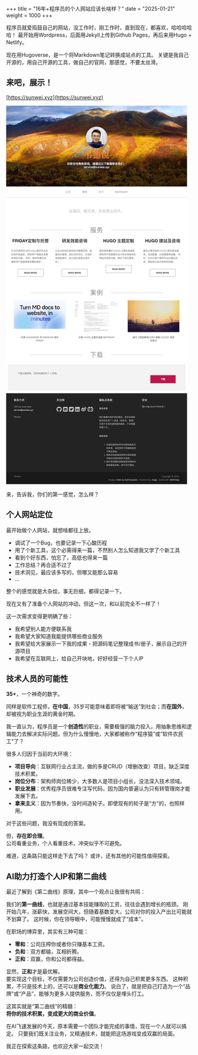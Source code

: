 +++
title = "16年+程序员的个人网站应该长啥样？"
date = "2025-01-21"
weight = 1000
+++

程序员就爱捣鼓自己的网站，没工作时，刚工作时，直到现在，都喜欢，哈哈哈哈哈！
最开始用Wordpress，后面用Jekyll上传到Github Pages，再后来用Hugo + Netlify。

现在用Hugoverse，是一个将Markdown笔记转换成站点的工具。
关键是我自己开源的，用自己开源的工具，做自己的官网，那感觉，不要太丝滑。

<!--more-->

## 来吧，展示！

[https://sunwei.xyz](https://sunwei.xyz)

![sunwei.xyz](images/sunwei.xyz.png)

来，告诉我，你们的第一感觉，怎么样？

## 个人网站定位

最开始做个人网站，就想啥都往上放。

- 调试了一个Bug，也要记录一下心酸历程
- 用了个新工具，这个必需得来一篇，不然别人怎么知道我又学了个新工具
- 看到个好东西，怕忘了，高低也得来一篇
- 工作总结？再合适不过了
- 技术洞见，最应该多写的，但哪又能那么容易
- ...

整个的感觉就是大杂烩，事无巨细，都得记录一下。

现在又有了准备个人网站的冲动，但这一次，和以前完全不一样了！

这一次需求变得更明确了些：

- 我希望别人能方便联系我
- 我希望大家知道我能提供哪些商业服务
- 我希望给大家展示一下我的成果 - 把源码笔记整理成书/册子，展示自己的开源项目
- 我希望在互联网上，给自己开块地，好好经营一下个人IP

## 技术人员的可能性

**35+**，一个神奇的数字。  

同样是软件工程师，**在中国**，35岁可能意味着即将被“输送”到社会；而**在国外**，却被视为职业生涯的黄金时期。  

我一直认为，程序员是一个**创造性**的职业，需要极强的脑力投入，用抽象思维和逻辑能力去解决实际问题。但为什么慢慢地，大家都被称作“程序猿”或“软件农民工”了？  

很多人归因于当前的大环境：  

- **项目导向**：互联网行业占主流，做的多是CRUD（增删改查）项目，缺乏深度技术积累。  
- **岗位分布**：架构师岗位稀少，大多数人是项目小组长，没法深入技术领域。  
- **职业发展**：优秀程序员很难专注写代码，因为国内普遍认为只有转管理岗才能发展下去。  
- **拿来主义**：因为节奏快，没时间造轮子。即使现有的轮子是“方”的，也照样用。  

对于这些问题，我没有现成的答案。  

但，**存在即合理**。  
公司看重业务，个人看重技术，冲突似乎不可避免。  

难道，这条路只能这样走下去了吗？
或许，还有其他的可能性值得探索。  

## AI助力打造个人IP和第二曲线

最近了解到《第二曲线》原理，其中一个观点让我很有共鸣：

我们的**第一曲线**，也就是通过基本技能赚取的工资，往往会遇到增长的瓶颈。
刚开始几年，涨薪快，发展空间大，但随着基数变大，公司对你的投入产出比可能就不划算了。
这时候，你在领导眼中，可能慢慢就成了“成本”。

在职场的博弈里，其实有三种可能：  
- **零和**：公司压榨你或者你只赚基本工资。  
- **负和**：双方都输，互相折腾。  
- **正和**：双赢，你和公司都得益。  

显然，**正和**才是最优解。  
要实现这个目标，不仅需要为公司创造价值，还得为自己积累更多东西。
这种积累，不只是技术上的，还可以是**商业化能力**。
说白了，就是把自己打造为一个“品牌”或“产品”，能够为更多人提供服务，而不仅仅是埋头打工。

这其实就是“第二曲线”的精髓：  
**将你的技术积累，变成更大的商业价值**。

在AI飞速发展的今天，原本需要一个团队才能完成的事情，现在一个人就可以搞定。
只要我们既关注业务，又精通技术，就能把这场游戏变成双赢的局面。

我正在探索这条路，也欢迎大家一起交流！